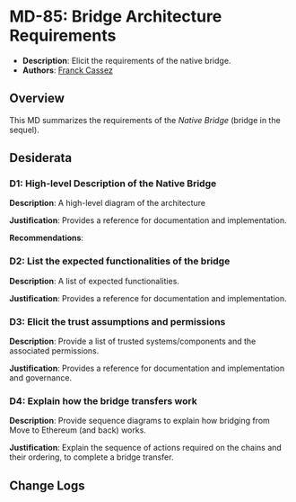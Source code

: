 # MD-85: Bridge Architecture Requirements

- **Description**: Elicit the requirements of the native bridge.
- **Authors**: [Franck Cassez](mailto:franck.cassez@movementlabs.xyz)

## Overview

This MD summarizes the requirements of the _Native Bridge_ (bridge in the sequel).

## Desiderata

### D1: High-level Description of the Native Bridge

**Description**: A high-level diagram of the architecture

**Justification**: Provides a reference for documentation and implementation.

**Recommendations**:

### D2: List the expected functionalities of the bridge

**Description**: A list of expected functionalities.

**Justification**: Provides a reference for documentation and implementation.

### D3: Elicit the trust assumptions and permissions

**Description**: Provide a list of trusted systems/components and the associated permissions.

**Justification**: Provides a reference for documentation and implementation and governance.

### D4: Explain how the bridge transfers work

**Description**: Provide sequence diagrams to explain how bridging from Move to Ethereum (and back) works.

**Justification**: Explain the sequence of actions required on the chains and their ordering, to complete a bridge transfer.

## Change Logs

